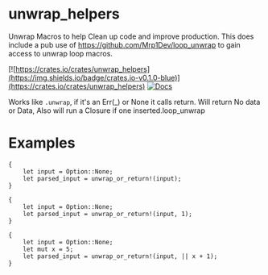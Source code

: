 # unwrap_helpers
Unwrap Macros to help Clean up code and improve production.
This does include a pub use of https://github.com/Mrp1Dev/loop_unwrap to gain access to unwrap loop macros.

[![https://crates.io/crates/unwrap_helpers](https://img.shields.io/badge/crates.io-v0.1.0-blue)](https://crates.io/crates/unwrap_helpers)
[![Docs](https://docs.rs/unwrap_helpers/badge.svg)](https://docs.rs/unwrap_helpers)

Works like `.unwrap`, if it's an Err(_) or None it calls return.
Will return No data or Data, Also will run a Closure if one inserted.loop_unwrap
# Examples
```
{
    let input = Option::None;
    let parsed_input = unwrap_or_return!(input);
}
```
```
{
    let input = Option::None;
    let parsed_input = unwrap_or_return!(input, 1);
}
```
```
{
    let input = Option::None;
    let mut x = 5;
    let parsed_input = unwrap_or_return!(input, || x + 1);
}
```